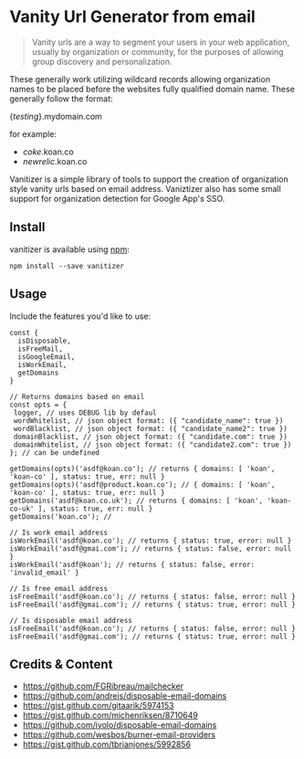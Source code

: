 # Vanity Url Generator from email
> Vanity urls are a way to segment your users in your web application, usually by organization or community, for the purposes of allowing group 
discovery and personalization.

These generally work utilizing wildcard records allowing organization names to be placed
before the websites fully qualified domain name. These generally follow the format:

{_testing_}.mydomain.com

for example:

* _coke_.koan.co
* _newrelic_.koan.co


Vanitizer is a simple library of tools to support the creation of organization style vanity urls based on email address.
Vaniztizer also has some small support for organization detection for Google App's SSO.  

## Install
vanitizer is available using [npm](https://npmjs.org):
```
npm install --save vanitizer
```

## Usage

Include the features you'd like to use:

```
const {
  isDisposable,
  isFreeMail,
  isGoogleEmail,
  isWorkEmail,
  getDomains
}

// Returns domains based on email
const opts = {
 logger, // uses DEBUG lib by defaul
 wordWhitelist, // json object format: ({ "candidate_name": true })
 wordBlacklist, // json object format: ({ "candidate_name2": true })
 domainBlacklist, // json object format: ({ "candidate.com": true })
 domainWhitelist, // json object format: ({ "candidate2.com": true })
}; // can be undefined

getDomains(opts)('asdf@koan.co'); // returns { domains: [ 'koan', 'koan-co' ], status: true, err: null }
getDomains(opts)('asdf@product.koan.co'); // { domains: [ 'koan', 'koan-co' ], status: true, err: null }
getDomains('asdf@koan.co.uk'); // returns { domains: [ 'koan', 'koan-co-uk' ], status: true, err: null }
getDomains('koan.co'); //

// Is work email address
isWorkEmail('asdf@koan.co'); // returns { status: true, error: null }
isWorkEmail('asdf@gmai.com'); // returns { status: false, error: null }
isWorkEmail('asdf@koan'); // returns { status: false, error: 'invalid_email' }

// Is free email address
isFreeEmail('asdf@koan.co'); // returns { status: false, error: null }
isFreeEmail('asdf@gmai.com'); // returns { status: true, error: null }

// Is disposable email address
isFreeEmail('asdf@koan.co'); // returns { status: false, error: null }
isFreeEmail('asdf@gmai.com'); // returns { status: true, error: null }

```

## Credits & Content
* https://github.com/FGRibreau/mailchecker
* https://github.com/andreis/disposable-email-domains
* https://gist.github.com/gitaarik/5974153
* https://gist.github.com/michenriksen/8710649
* https://github.com/ivolo/disposable-email-domains
* https://github.com/wesbos/burner-email-providers
* https://gist.github.com/tbrianjones/5992856

